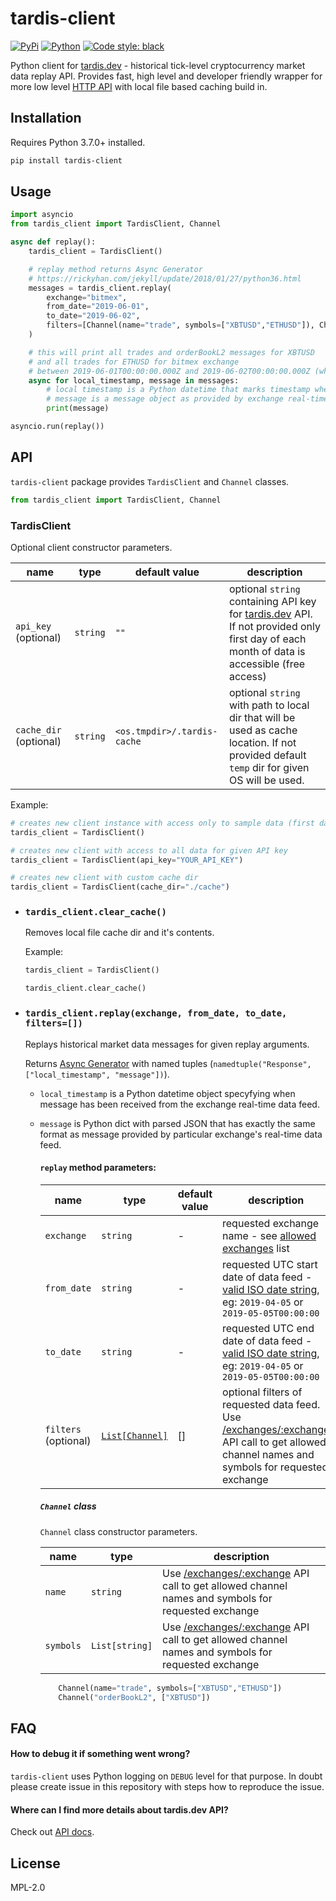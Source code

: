# tardis-client

[![PyPi](https://img.shields.io/pypi/v/tardis-client.svg)](https://pypi.org/project/tardis-client/)
[![Python](https://img.shields.io/pypi/pyversions/tardis-client.svg)](https://pypi.org/project/tardis-client/)
<a href="https://github.com/psf/black"><img alt="Code style: black" src="https://img.shields.io/badge/code%20style-black-000000.svg"></a>

Python client for [tardis.dev](https://tardis.dev) - historical tick-level cryptocurrency market data replay API.
Provides fast, high level and developer friendly wrapper for more low level [HTTP API](https://docs.tardis.dev/api#http-api) with local file based caching build in.

## Installation

Requires Python 3.7.0+ installed.

```sh
pip install tardis-client
```

## Usage

```python
import asyncio
from tardis_client import TardisClient, Channel

async def replay():
    tardis_client = TardisClient()

    # replay method returns Async Generator
    # https://rickyhan.com/jekyll/update/2018/01/27/python36.html
    messages = tardis_client.replay(
        exchange="bitmex",
        from_date="2019-06-01",
        to_date="2019-06-02",
        filters=[Channel(name="trade", symbols=["XBTUSD","ETHUSD"]), Channel("orderBookL2", ["XBTUSD"])],
    )

    # this will print all trades and orderBookL2 messages for XBTUSD
    # and all trades for ETHUSD for bitmex exchange
    # between 2019-06-01T00:00:00.000Z and 2019-06-02T00:00:00.000Z (whole first day of June 2019)
    async for local_timestamp, message in messages:
        # local timestamp is a Python datetime that marks timestamp when given message has been received
        # message is a message object as provided by exchange real-time stream
        print(message)

asyncio.run(replay())
```

## API

`tardis-client` package provides `TardisClient` and `Channel` classes.

```python
from tardis_client import TardisClient, Channel
```

### TardisClient

Optional client constructor parameters.

| name                   | type     | default value               | description                                                                                                                                                     |
| ---------------------- | -------- | --------------------------- | --------------------------------------------------------------------------------------------------------------------------------------------------------------- |
| `api_key` (optional)   | `string` | `""`                        | optional `string` containing API key for [tardis.dev](https://tardis.dev) API. If not provided only first day of each month of data is accessible (free access) |
| `cache_dir` (optional) | `string` | `<os.tmpdir>/.tardis-cache` | optional `string` with path to local dir that will be used as cache location. If not provided default `temp` dir for given OS will be used.                     |

Example:

```python
# creates new client instance with access only to sample data (first day of each month)
tardis_client = TardisClient()

# creates new client with access to all data for given API key
tardis_client = TardisClient(api_key="YOUR_API_KEY")

# creates new client with custom cache dir
tardis_client = TardisClient(cache_dir="./cache")
```

- ### `tardis_client.clear_cache()`

  Removes local file cache dir and it's contents.

  Example:

  ```python
  tardis_client = TardisClient()

  tardis_client.clear_cache()
  ```

- ### `tardis_client.replay(exchange, from_date, to_date, filters=[])`

  Replays historical market data messages for given replay arguments.

  Returns [Async Generator](https://rickyhan.com/jekyll/update/2018/01/27/python36.html) with named tuples (`namedtuple("Response", ["local_timestamp", "message"])`).

  - `local_timestamp` is a Python datetime object specyfying when message has been received from the exchange real-time data feed.

  - `message` is Python dict with parsed JSON that has exactly the same format as message provided by particular exchange's real-time data feed.

    #### `replay` method parameters:

    | name                 | type                              | default value | description                                                                                                                                                                                  |
    | -------------------- | --------------------------------- | ------------- | -------------------------------------------------------------------------------------------------------------------------------------------------------------------------------------------- |
    | `exchange`           | `string`                          | -             | requested exchange name - see [allowed exchanges](https://github.com/tardis-dev/python-client/blob/master/tardis_client/consts.py#L1) list                                                   |
    | `from_date`          | `string`                          | -             | requested UTC start date of data feed - [valid ISO date string](https://docs.python.org/3/library/datetime.html#datetime.date.fromisoformat), eg: `2019-04-05` or `2019-05-05T00:00:00`      |
    | `to_date`            | `string`                          | -             | requested UTC end date of data feed - [valid ISO date string](https://docs.python.org/3/library/datetime.html#datetime.date.fromisoformat), eg: `2019-04-05` or `2019-05-05T00:00:00`        |
    | `filters` (optional) | [`List[Channel]`](#channel-class) | []            | optional filters of requested data feed. Use [/exchanges/:exchange](https://docs.tardis.dev/api#exchanges-exchange) API call to get allowed channel names and symbols for requested exchange |

    ##### `Channel` class

    `Channel` class constructor parameters.

    | name      | type           | description                                                                                                                                         |
    | --------- | -------------- | --------------------------------------------------------------------------------------------------------------------------------------------------- |
    | `name`    | `string`       | Use [/exchanges/:exchange](https://docs.tardis.dev/api#exchanges-exchange) API call to get allowed channel names and symbols for requested exchange |
    | `symbols` | `List[string]` | Use [/exchanges/:exchange](https://docs.tardis.dev/api#exchanges-exchange) API call to get allowed channel names and symbols for requested exchange |

    ```python
        Channel(name="trade", symbols=["XBTUSD","ETHUSD"])
        Channel("orderBookL2", ["XBTUSD"])
    ```

## FAQ

#### How to debug it if something went wrong?

`tardis-client` uses Python logging on `DEBUG` level for that purpose. In doubt please create issue in this repository with steps how to reproduce the issue.

#### Where can I find more details about tardis.dev API?

Check out [API docs](https://docs.tardis.dev/api).

## License

MPL-2.0
